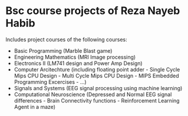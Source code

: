 # Bsc course projects of Reza Nayeb Habib
Includes project courses of the following courses:
* Basic Programming (Marble Blast game)
* Engineering Mathematics (MRI Image processing)
* Electronics II (LM741 design and Power Amp Design)
* Computer Arcitechture (including floating point adder - Single Cycle Mips CPU Design - Multi Cycle Mips CPU Design - MIPS Embedded Programming Excercises - ...)
* Signals and Systems (EEG signal processing using machine learning)
* Computational Neuroscience (Depressed and Normal EEG signal differences - Brain Connectivity functions - Reinforcement Learning Agent in a maze)
